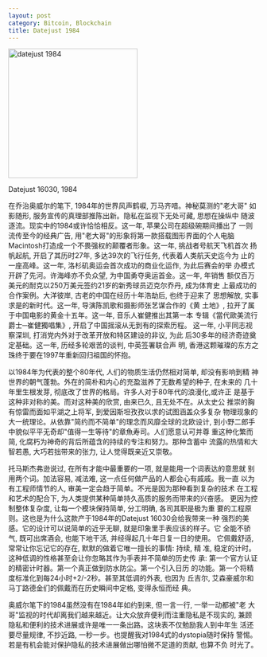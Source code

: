 ```yaml
---
layout: post
category: Bitcoin, Blockchain
title: Datejust 1984
---
```

<img src="{{ site.baseurl }}/images/rolex-datejust-16030.jpg"
alt="datejust 1984" style="width: 260px;"/>

<span target="_blank" class="image-label">Datejust 16030, 1984</span>

在乔治奥威尔的笔下, 1984年的世界风声鹤唳, 万马齐喑。神秘莫测的"老大哥"
如影随形, 服务宣传的真理部推陈出新。隐私在监视下无处可藏, 思想在操纵中
随波逐流。现实中的1984或许恰恰相反。这一年, 苹果公司在超级碗期间播出了
一则流传至今的经典广告, 用"老大哥"的形象将第一款搭载图形界面的个人电脑
Macintosh打造成一个不畏强权的颠覆者形象。这一年, 挑战者号航天飞机首次
扬帆起航, 开启了其历时27年, 多达39次的飞行任务, 代表着人类航天史迄今为
止的一座高峰。这一年, 洛杉矶奥运会首次成功的商业化运作, 为此后赛会的举
办模式开辟了先河。许海峰亦不负众望, 为中国勇夺奥运首金。这一年, 年销售
额仅百万美元的耐克以250万美元签约21岁的新秀球员迈克尔乔丹, 成为体育史
上最成功的合作案例。大洋彼岸, 古老的中国在经历十年浩劫后, 也终于迎来了
思想解放, 实事求是的新时代。这一年, 导演陈凯歌和摄影师张艺谋合作的《黄
土地》, 拉开了属于中国电影的黄金十五年。这一年, 音乐人崔健推出其第一本
专辑《當代歐美流行爵士─崔健獨唱集》, 开启了中国摇滚从无到有的探索历程。
这一年, 小平同志视察深圳, 打消党内外对于改革开放和特区建设的非议, 为此
后30多年的经济奇迹奠定基础。这一年, 历经多轮艰苦的谈判, 中英签署联合声
明, 香港这颗璀璨的东方之珠终于要在1997年重新回归祖国的怀抱。

以1984年为代表的整个80年代, 人们的物质生活仍然相对简单, 却没有影响到精
神世界的朝气蓬勃。外在的简朴和内心的充盈滋养了无数希望的种子, 在未来的
几十年里生根发芽, 彻底改了世界的格局。许多人对于80年代的浪漫化,或许正
是基于这种非对称的美。而对这种美的欣赏, 由来已久, 且无处不在。从太史公
推崇的胸有惊雷而面如平湖之上将军, 到爱因斯坦孜孜以求的试图涵盖众多复杂
物理现象的大一统理论。从依靠"简约而不简单"的理念而风靡全球的北欧设计,
到小野二郎手中貌似平平无奇却"值得一生等待"的章魚寿司。人们愿意认可并尊
重这种化繁而简, 化腐朽为神奇的背后所蕴含的持续的专注和努力。那种含蓄中
流露的热情和大智若愚, 大巧若拙带来的张力, 让人觉得既亲近又崇敬。

托马斯杰弗逊说过, 在所有才能中最重要的一项, 就是能用一个词表达的意思就
别用两个词。加法容易, 减法难, 这一点任何做产品的人都会心有戚戚。我一直
以为有工程师情节的人, 审美一定会趋于简单。不光是因为那种看到复杂的技术
在工程和艺术的配合下, 为人类提供某种简单持久高质的服务而带来的兴奋感。
更因为控制整体复杂度, 让每一个模块保持简单, 分工明确, 各司其职是极为重
要的工程原则。这也是为什么这款产于1984年的Datejust 16030会给我带来一种
强烈的美感。它的设计可以说简单的近乎无聊, 就是印象里手表应该的样子。它
全能不骄气, 既可出席酒会, 也能下地干活, 并经得起几十年日复一日的使用。
它佩戴舒适, 常常让你忘记它的存在, 默默的做着它唯一擅长的事情: 持续, 精
准, 稳定的计时。这种低调的性格甚至会让你忽略其作为手表并不简单的历史传
承: 第一个官方认证的精密计时器。第一个真正做到防水防尘。第一个引入日历
的功能。第一个将精度标准化到每24小时+2/-2秒。甚至其低调的外表, 也因为
丘吉尔, 艾森豪威尔和马丁路德金们的佩戴而在历史瞬间中定格, 变得永恒而经
典。

奥威尔笔下的1984虽然没有在1984年如约到来, 但一言一行, 一举一动都被"老
大哥"监视的时代却离我们越来越近。让大众放弃便利而注重隐私是不现实的,
兼顾隐私和便利的技术进展或许是唯一一条出路。这块表不仅勉励我人到中年生
活还要尽量规律, 不抄近路, 一秒一步。也提醒我对1984式的dystopia随时保持
警惕。若是有机会能对保护隐私的技术进展做出哪怕微不足道的贡献, 也算不负
时光了。